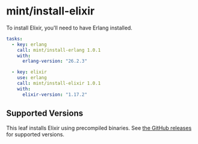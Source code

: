 # mint/install-elixir

To install Elixir, you'll need to have Erlang installed.

```yaml
tasks:
  - key: erlang
    call: mint/install-erlang 1.0.1
    with:
      erlang-version: "26.2.3"

  - key: elixir
    use: erlang
    call: mint/install-elixir 1.0.1
    with:
      elixir-version: "1.17.2"
```

## Supported Versions

This leaf installs Elixir using precompiled binaries.
See [the GitHub releases](https://github.com/elixir-lang/elixir/releases) for supported versions.
